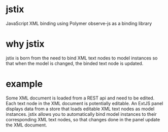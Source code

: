 # jstix
JavaScript XML binding using Polymer observe-js as a binding library

# why jstix
jstix is born from the need to bind XML text nodes to model instances so that when the model is changed, the binded text node is updated.

# example
Some XML document is loaded from a REST api and need to be edited.
Each text node in the XML document is potentially editable.
An ExtJS panel displays data from a store that loads editable XML text nodes as model instances.
jstix allows you to automatically bind model instances to their corresponding XML text nodes, so that changes done in the panel update the XML document.